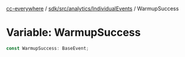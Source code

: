 [cc-everywhere](../../../../../index.md) / [sdk/src/analytics/IndividualEvents](../index.md) / WarmupSuccess

# Variable: WarmupSuccess

```ts
const WarmupSuccess: BaseEvent;
```
